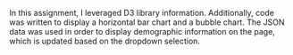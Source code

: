In this assignment, I leveraged D3 library information. Additionally, code was written to display a horizontal bar chart and a bubble chart. The JSON data was used in order to display demographic information on the page, which is updated based on the dropdown selection. 